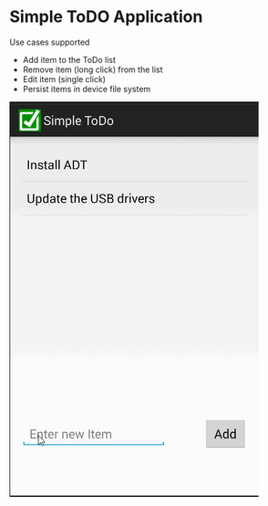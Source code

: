 Simple ToDO Application
=======================

Use cases supported
- Add item to the ToDo list
- Remove item (long click) from the list
- Edit item (single click) 
- Persist items in device file system
 

![Video Walkthrough](todo.gif)
